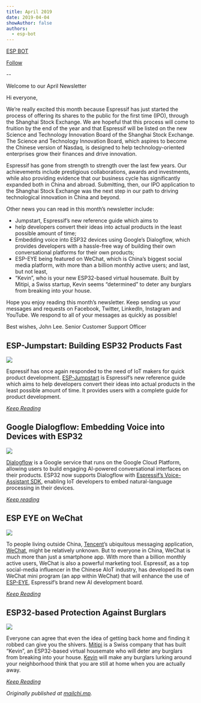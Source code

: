 ```yaml
---
title: April 2019
date: 2019-04-04
showAuthor: false
authors: 
  - esp-bot
---
```

[ESP BOT](https://medium.com/@espbot?source=post_page-----8047cc87424e--------------------------------)

[Follow](https://medium.com/m/signin?actionUrl=https%3A%2F%2Fmedium.com%2F_%2Fsubscribe%2Fuser%2F71611a95e5c4&operation=register&redirect=https%3A%2F%2Fblog.espressif.com%2Fapril-2019-8047cc87424e&user=ESP+BOT&userId=71611a95e5c4&source=post_page-71611a95e5c4----8047cc87424e---------------------post_header-----------)

--

Welcome to our April Newsletter

Hi everyone,

We’re really excited this month because Espressif has just started the process of offering its shares to the public for the first time (IPO), through the Shanghai Stock Exchange. We are hopeful that this process will come to fruition by the end of the year and that Espressif will be listed on the new Science and Technology Innovation Board of the Shanghai Stock Exchange. The Science and Technology Innovation Board, which aspires to become the Chinese version of Nasdaq, is designed to help technology-oriented enterprises grow their finances and drive innovation.

Espressif has gone from strength to strength over the last few years. Our achievements include prestigious collaborations, awards and investments, while also providing evidence that our business cycle has significantly expanded both in China and abroad. Submitting, then, our IPO application to the Shanghai Stock Exchange was the next step in our path to driving technological innovation in China and beyond.

Other news you can read in this month’s newsletter include:

- Jumpstart, Espressif’s new reference guide which aims to
- help developers convert their ideas into actual products in the least possible amount of time;
- Embedding voice into ESP32 devices using Google’s Dialogflow, which provides developers with a hassle-free way of building their own conversational platforms for their own products;
- ESP-EYE being featured on WeChat, which is China’s biggest social media platform, with more than a billion monthly active users; and last, but not least,
- “Kevin”, who is your new ESP32-based virtual housemate. Built by Mitipi, a Swiss startup, Kevin seems “determined” to deter any burglars from breaking into your house.

Hope you enjoy reading this month’s newsletter. Keep sending us your messages and requests on Facebook, Twitter, LinkedIn, Instagram and YouTube. We respond to all of your messages as quickly as possible!

Best wishes, John Lee. Senior Customer Support Officer

## ESP-Jumpstart: Building ESP32 Products Fast

![](https://miro.medium.com/v2/resize:fit:640/format:webp/0*wMy2HIk_rTeXMST4.png)

Espressif has once again responded to the need of IoT makers for quick product development. [ESP-Jumpstart](https://docs.espressif.com/projects/esp-jumpstart/en/latest/introduction.html) is Espressif’s new reference guide which aims to help developers convert their ideas into actual products in the least possible amount of time. It provides users with a complete guide for product development.

[*Keep Reading*](https://www.espressif.com/en/news/ESP_Jumpstart)

## Google Dialogflow: Embedding Voice into Devices with ESP32

![](https://miro.medium.com/v2/resize:fit:640/format:webp/0*iRgms9TEc2WwE6zV.png)

[Dialogflow](https://cloud.google.com/dialogflow-enterprise/) is a Google service that runs on the Google Cloud Platform, allowing users to build engaging AI-powered conversational interfaces on their products. ESP32 now supports Dialogflow with [Espressif’s Voice-Assistant SDK](https://github.com/espressif/esp-va-sdk), enabling IoT developers to embed natural-language processing in their devices.

[*Keep reading*](https://www.espressif.com/en/news/Google_Dialogflow_with_ESP32)

## ESP EYE on WeChat

![](https://miro.medium.com/v2/resize:fit:640/format:webp/0*kxJ0J3alTMao-Ptc.png)

To people living outside China, [Tencent](https://www.tencent.com/en-us/)’s ubiquitous messaging application,[ WeChat](https://www.cnbc.com/2019/02/04/what-is-wechat-china-biggest-messaging-app.html), might be relatively unknown. But to everyone in China, WeChat is much more than just a smartphone app. With more than a billion monthly active users, WeChat is also a powerful marketing tool. Espressif, as a top social-media influencer in the Chinese AIoT industry, has developed its own WeChat mini program (an app within WeChat) that will enhance the use of [ESP-EYE](https://www.espressif.com/en/products/hardware/esp-eye/overview), Espressif’s brand new AI development board.

[*Keep Reading*](https://www.espressif.com/en/news/ESP_EYE_on_WeChat)

## ESP32-based Protection Against Burglars

![](https://miro.medium.com/v2/resize:fit:640/format:webp/0*-ir2T0lRTRpLaXdx.png)

Everyone can agree that even the idea of getting back home and finding it robbed can give you the shivers. [Mitipi](https://www.mitipi.com/en/vision) is a Swiss company that has built “Kevin”, an ESP32-based virtual housemate who will deter any burglars from breaking into your house. [Kevin](https://www.mitipi.com/en/your-safety) will make any burglars lurking around your neighborhood think that you are still at home when you are actually away.

[*Keep Reading*](https://www.espressif.com/en/news/ESP32-based_Protection_Against_Burglars)

*Originally published at *[*mailchi.mp*](https://mailchi.mp/12241081b332/espressif-esp-news-april-2019?e=f9593a0e62)*.*
